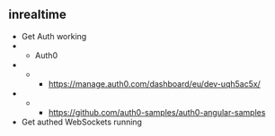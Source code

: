 ## inrealtime

* Get Auth working
* * Auth0
* * * https://manage.auth0.com/dashboard/eu/dev-uqh5ac5x/
* * * https://github.com/auth0-samples/auth0-angular-samples
* Get authed WebSockets running
